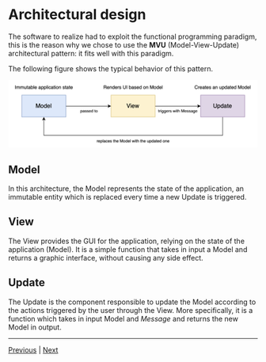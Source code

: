 # Architectural design

The software to realize had to exploit the functional programming paradigm, this is the reason why
we chose to use the **MVU** (Model-View-Update) architectural pattern: it fits well with this paradigm.

The following figure shows the typical behavior of this pattern.

<img src="../diagrams/mvu/mvu.png" alt="Diagram Model-View-Update">

## Model

In this architecture, the Model represents the state of the application, an immutable entity which
is replaced every time a new Update is triggered.

## View

The View provides the GUI for the application, relying on the state of the application (Model).
It is a simple function that takes in input a Model and returns a graphic interface, without causing any side effect.

## Update

The Update is the component responsible to update the Model according to the actions triggered by the user through the
View.
More specifically, it is a function which takes in input Model and _Message_ and returns the new Model in output.

---

[Previous](2-requirements.md) | [Next](4-detailed-design.md)
